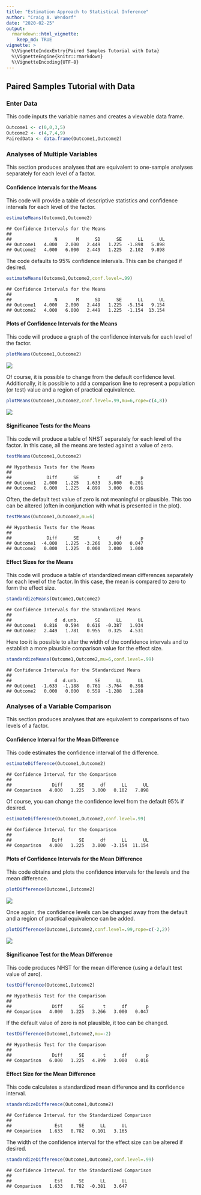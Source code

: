 ```yaml
---
title: "Estimation Approach to Statistical Inference"
author: "Craig A. Wendorf"
date: "2020-02-25"
output: 
  rmarkdown::html_vignette:
    keep_md: TRUE
vignette: >
  %\VignetteIndexEntry{Paired Samples Tutorial with Data}
  %\VignetteEngine{knitr::rmarkdown}
  %\VignetteEncoding{UTF-8}
---
```






## Paired Samples Tutorial with Data

### Enter Data

This code inputs the variable names and creates a viewable data frame.

```r
Outcome1 <- c(0,0,3,5)
Outcome2 <- c(4,7,4,9)
PairedData <- data.frame(Outcome1,Outcome2)
```
 
### Analyses of Multiple Variables

This section produces analyses that are equivalent to one-sample analyses separately for each level of a factor.

#### Confidence Intervals for the Means

This code will provide a table of descriptive statistics and confidence intervals for each level of the factor.

```r
estimateMeans(Outcome1,Outcome2)
```

```
## Confidence Intervals for the Means 
## 
##                N       M      SD      SE      LL      UL
## Outcome1   4.000   2.000   2.449   1.225  -1.898   5.898
## Outcome2   4.000   6.000   2.449   1.225   2.102   9.898
```

The code defaults to 95% confidence intervals. This can be changed if desired.

```r
estimateMeans(Outcome1,Outcome2,conf.level=.99)
```

```
## Confidence Intervals for the Means 
## 
##                N       M      SD      SE      LL      UL
## Outcome1   4.000   2.000   2.449   1.225  -5.154   9.154
## Outcome2   4.000   6.000   2.449   1.225  -1.154  13.154
```

#### Plots of Confidence Intervals for the Means

This code will produce a graph of the confidence intervals for each level of the factor.

```r
plotMeans(Outcome1,Outcome2)
```

![](figures/Paired-MeansA-1.png)<!-- -->

Of course, it is possible to change from the default confidence level. Additionally, it is possible to add a comparison line to represent a population (or test) value and a region of practical equivalence.

```r
plotMeans(Outcome1,Outcome2,conf.level=.99,mu=6,rope=c(4,8))
```

![](figures/Paired-MeansB-1.png)<!-- -->

#### Significance Tests for the Means

This code will produce a table of NHST separately for each level of the factor. In this case, all the means are tested against a value of zero.

```r
testMeans(Outcome1,Outcome2)
```

```
## Hypothesis Tests for the Means 
## 
##             Diff      SE       t      df       p
## Outcome1   2.000   1.225   1.633   3.000   0.201
## Outcome2   6.000   1.225   4.899   3.000   0.016
```

Often, the default test value of zero is not meaningful or plausible. This too can be altered (often in conjunction with what is presented in the plot).

```r
testMeans(Outcome1,Outcome2,mu=6)
```

```
## Hypothesis Tests for the Means 
## 
##             Diff      SE       t      df       p
## Outcome1  -4.000   1.225  -3.266   3.000   0.047
## Outcome2   0.000   1.225   0.000   3.000   1.000
```

#### Effect Sizes for the Means

This code will produce a table of standardized mean differences separately for each level of the factor. In this case, the mean is compared to zero to form the effect size.

```r
standardizeMeans(Outcome1,Outcome2)
```

```
## Confidence Intervals for the Standardized Means 
## 
##                d  d.unb.      SE      LL      UL
## Outcome1   0.816   0.594   0.616  -0.387   1.934
## Outcome2   2.449   1.781   0.955   0.325   4.531
```

Here too it is possible to alter the width of the confidence intervals and to establish a more plausible comparison value for the effect size.

```r
standardizeMeans(Outcome1,Outcome2,mu=6,conf.level=.99)
```

```
## Confidence Intervals for the Standardized Means 
## 
##                d  d.unb.      SE      LL      UL
## Outcome1  -1.633  -1.188   0.761  -3.764   0.398
## Outcome2   0.000   0.000   0.559  -1.288   1.288
```

### Analyses of a Variable Comparison

This section produces analyses that are equivalent to comparisons of two levels of a factor.

#### Confidence Interval for the Mean Difference

This code estimates the confidence interval of the difference.

```r
estimateDifference(Outcome1,Outcome2)
```

```
## Confidence Interval for the Comparison 
## 
##               Diff      SE      df      LL      UL
## Comparison   4.000   1.225   3.000   0.102   7.898
```

Of course, you can change the confidence level from the default 95% if desired.

```r
estimateDifference(Outcome1,Outcome2,conf.level=.99)
```

```
## Confidence Interval for the Comparison 
## 
##               Diff      SE      df      LL      UL
## Comparison   4.000   1.225   3.000  -3.154  11.154
```

#### Plots of Confidence Intervals for the Mean Difference

This code obtains and plots the confidence intervals for the levels and the mean difference.

```r
plotDifference(Outcome1,Outcome2)
```

![](figures/Paired-DifferenceA-1.png)<!-- -->

Once again, the confidence levels can be changed away from the default and a region of practical equivalence can be added.

```r
plotDifference(Outcome1,Outcome2,conf.level=.99,rope=c(-2,2))
```

![](figures/Paired-DifferenceB-1.png)<!-- -->

#### Significance Test for the Mean Difference

This code produces NHST for the mean difference (using a default test value of zero).

```r
testDifference(Outcome1,Outcome2)
```

```
## Hypothesis Test for the Comparison 
## 
##               Diff      SE       t      df       p
## Comparison   4.000   1.225   3.266   3.000   0.047
```

If the default value of zero is not plausible, it too can be changed.

```r
testDifference(Outcome1,Outcome2,mu=-2)
```

```
## Hypothesis Test for the Comparison 
## 
##               Diff      SE       t      df       p
## Comparison   6.000   1.225   4.899   3.000   0.016
```

#### Effect Size for the Mean Difference

This code calculates a standardized mean difference and its confidence interval.

```r
standardizeDifference(Outcome1,Outcome2)
```

```
## Confidence Interval for the Standardized Comparison 
## 
##                Est      SE      LL      UL
## Comparison   1.633   0.782   0.101   3.165
```

The width of the confidence interval for the effect size can be altered if desired.

```r
standardizeDifference(Outcome1,Outcome2,conf.level=.99)
```

```
## Confidence Interval for the Standardized Comparison 
## 
##                Est      SE      LL      UL
## Comparison   1.633   0.782  -0.381   3.647
```
